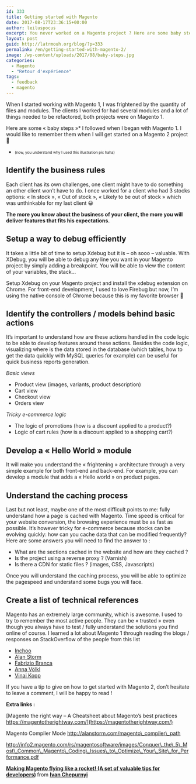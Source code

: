 ```yaml
---
id: 333
title: Getting started with Magento
date: 2017-08-17T23:36:15+00:00
author: leiluspocus
excerpt: You never worked on a Magento project ? Here are some baby steps to get started smoothly on a Magento project.
layout: post
guid: http://latrmouh.org/blog/?p=333
permalink: /en/getting-started-with-magento-2/
image: /wp-content/uploads/2017/08/baby-steps.jpg
categories:
  - Magento
  - "Retour d'expérience"
tags:
  - feedback
  - magento
---
```

When I started working with Magento 1, I was frightened by the quantity of files and modules. The clients I worked for had several modules and a lot of things needed to be refactored, both projects were on Magento 1.

Here are some « baby steps »* I followed when I began with Magento 1. I would like to remember them when I will get started on a Magento 2 project 🙂

* <span style="font-size: 10px;">(now, you understand why I used this illustration pic haha)</span>

## Identify the business rules

Each client has its own challenges, one client might have to do something an other client won&rsquo;t have to do. I once worked for a client who had 3 stocks options: « In stock », « Out of stock », « Likely to be out of stock » which was unthinkable for my last client 😀
  
**The more you know about the business of your client, the more you will deliver features that fits his expectations.**

## Setup a way to debug efficiently

It takes a little bit of time to setup Xdebug but it is &#8211; oh sooo &#8211; valuable. With XDebug, you will be able to debug any line you want in your Magento project by simply adding a breakpoint. You will be able to view the content of your variables, the stack&#8230;
  
Setup Xdebug on your Magento project and install the xdebug extension on Chrome. For front-end development, I used to love Firebug but now, I&rsquo;m using the native console of Chrome because this is my favorite browser 🙂

## Identify the controllers / models behind basic actions

It&rsquo;s important to understand how are these actions handled in the code logic to be able to develop features around these actions. Besides the code logic, visualizing where is the data stored in the database (which tables, how to get the data quickly with MySQL queries for example) can be useful for quick business reports generation.

_Basic views_ 

  * Product view (images, variants, product description)
  * Cart view
  * Checkout view
  * Orders view

_Tricky e-commerce logic_

  * The logic of promotions (how is a discount applied to a product?)
  * Logic of cart rules (how is a discount applied to a shopping cart?)

## Develop a « Hello World » module

It will make you understand the « frightening » architecture through a very simple example for both front-end and back-end. For example, you can develop a module that adds a « Hello world » on product pages.

## Understand the caching process

Last but not least, maybe one of the most difficult points to me: fully understand how a page is cached with Magento. Time speed is critical for your website conversion, the browsing experience must be as fast as possible. It&rsquo;s however tricky for e-commerce because stocks can be evolving quickly: how can you cache data that can be modified frequently? Here are some answers you will need to find the answer to :

  * What are the sections cached in the website and how are they cached ?
  * Is the project using a reverse proxy ? (Varnish)
  * Is there a CDN for static files ? (images, CSS, Javascripts)

Once you will understand the caching process, you will be able to optimize the pagespeed and understand some bugs you will face. 

## Create a list of technical references

Magento has an extremely large community, which is awesome. I used to try to remember the most active people. They can be « trusted » even though you always have to test / fully understand the solutions you find online of course. I learned a lot about Magento 1 through reading the blogs / responses on StackOverflow of the people from this list

  * <a href="http://inchoo.net/blog/" target="_blank">Inchoo</a>
  * <a href="http://alanstorm.com/" target="_blank">Alan Storm</a>
  * <a href="http://fbrnc.net/" target="_blank">Fabrizio Branca</a>
  * <a href="http://anna.voelkl.at/magento/" target="_blank">Anna Völkl</a>
  * <a href="http://vinaikopp.com/blog/list/" target="_blank">Vinai Kopp</a>

If you have a tip to give on how to get started with Magento 2, don&rsquo;t hesitate to leave a comment, I will be happy to read !

**Extra links :** 

[Magento the right way &#8211; A Cheatsheet about Magento&rsquo;s best practices https://magentotherightway.com/](https://magentotherightway.com/)

Magento Compiler Mode http://alanstorm.com/magento\_compiler\_path

http://info2.magento.com/rs/magentosoftware/images/Conquer\_the\_5\_Most\_Common\_Magento\_Coding\_Issues\_to\_Optimize\_Your\_Site\_for_Performance.pdf



<div style="margin-bottom:5px">
  <strong> <a href="https://www.slideshare.net/ivanchepurnyi/making-magento-flying-like-a-rocket-a-set-of-valuable-tips-for-developers" title="Making Magento flying like a rocket! (A set of valuable tips for developers)" target="_blank">Making Magento flying like a rocket! (A set of valuable tips for developers)</a> </strong> from <strong><a href="https://www.slideshare.net/ivanchepurnyi" target="_blank">Ivan Chepurnyi</a></strong>
</div>

<!-- AddThis Advanced Settings generic via filter on the_content -->

<!-- AddThis Share Buttons generic via filter on the_content -->
